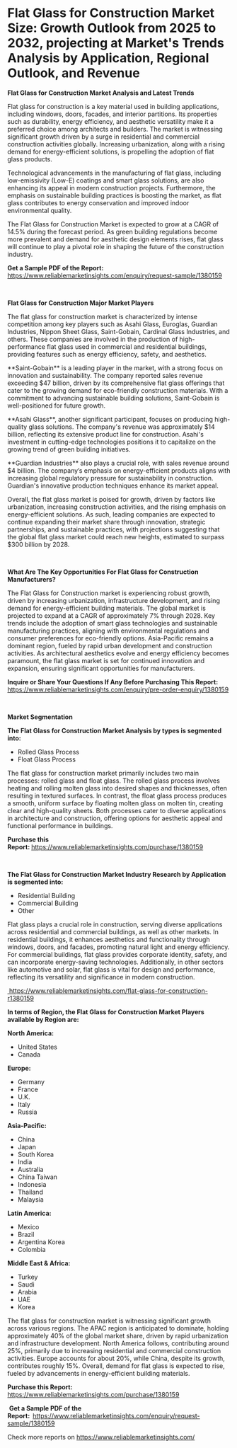 <p><h1>Flat Glass for Construction Market Size: Growth Outlook from 2025 to 2032, projecting at Market's Trends Analysis by Application, Regional Outlook, and Revenue</h1></p><p><strong>Flat Glass for Construction Market Analysis and Latest Trends</strong></p>
<p><p>Flat glass for construction is a key material used in building applications, including windows, doors, facades, and interior partitions. Its properties such as durability, energy efficiency, and aesthetic versatility make it a preferred choice among architects and builders. The market is witnessing significant growth driven by a surge in residential and commercial construction activities globally. Increasing urbanization, along with a rising demand for energy-efficient solutions, is propelling the adoption of flat glass products. </p><p>Technological advancements in the manufacturing of flat glass, including low-emissivity (Low-E) coatings and smart glass solutions, are also enhancing its appeal in modern construction projects. Furthermore, the emphasis on sustainable building practices is boosting the market, as flat glass contributes to energy conservation and improved indoor environmental quality. </p><p>The Flat Glass for Construction Market is expected to grow at a CAGR of 14.5% during the forecast period. As green building regulations become more prevalent and demand for aesthetic design elements rises, flat glass will continue to play a pivotal role in shaping the future of the construction industry.</p></p>
<p><strong>Get a Sample PDF of the Report:&nbsp;</strong> <a href="https://www.reliablemarketinsights.com/enquiry/request-sample/1380159?utm_campaign=2630&utm_medium=2&utm_source=Github&utm_content=ia&utm_term=02042025&utm_id=flat-glass-for-construction">https://www.reliablemarketinsights.com/enquiry/request-sample/1380159</a></p>
<p>&nbsp;</p>
<p><strong>Flat Glass for Construction Major Market Players</strong></p>
<p><p>The flat glass for construction market is characterized by intense competition among key players such as Asahi Glass, Euroglas, Guardian Industries, Nippon Sheet Glass, Saint-Gobain, Cardinal Glass Industries, and others. These companies are involved in the production of high-performance flat glass used in commercial and residential buildings, providing features such as energy efficiency, safety, and aesthetics.</p><p>**Saint-Gobain** is a leading player in the market, with a strong focus on innovation and sustainability. The company reported sales revenue exceeding $47 billion, driven by its comprehensive flat glass offerings that cater to the growing demand for eco-friendly construction materials. With a commitment to advancing sustainable building solutions, Saint-Gobain is well-positioned for future growth.</p><p>**Asahi Glass**, another significant participant, focuses on producing high-quality glass solutions. The company's revenue was approximately $14 billion, reflecting its extensive product line for construction. Asahi's investment in cutting-edge technologies positions it to capitalize on the growing trend of green building initiatives.</p><p>**Guardian Industries** also plays a crucial role, with sales revenue around $4 billion. The company’s emphasis on energy-efficient products aligns with increasing global regulatory pressure for sustainability in construction. Guardian's innovative production techniques enhance its market appeal.</p><p>Overall, the flat glass market is poised for growth, driven by factors like urbanization, increasing construction activities, and the rising emphasis on energy-efficient solutions. As such, leading companies are expected to continue expanding their market share through innovation, strategic partnerships, and sustainable practices, with projections suggesting that the global flat glass market could reach new heights, estimated to surpass $300 billion by 2028.</p></p>
<p>&nbsp;</p>
<p><strong>What Are The Key Opportunities For Flat Glass for Construction Manufacturers?</strong></p>
<p><p>The Flat Glass for Construction market is experiencing robust growth, driven by increasing urbanization, infrastructure development, and rising demand for energy-efficient building materials. The global market is projected to expand at a CAGR of approximately 7% through 2028. Key trends include the adoption of smart glass technologies and sustainable manufacturing practices, aligning with environmental regulations and consumer preferences for eco-friendly options. Asia-Pacific remains a dominant region, fueled by rapid urban development and construction activities. As architectural aesthetics evolve and energy efficiency becomes paramount, the flat glass market is set for continued innovation and expansion, ensuring significant opportunities for manufacturers.</p></p>
<p><strong>Inquire or Share Your Questions If Any Before Purchasing This Report:</strong> <a href="https://www.reliablemarketinsights.com/enquiry/pre-order-enquiry/1380159?utm_campaign=2630&utm_medium=2&utm_source=Github&utm_content=ia&utm_term=02042025&utm_id=flat-glass-for-construction">https://www.reliablemarketinsights.com/enquiry/pre-order-enquiry/1380159</a></p>
<p>&nbsp;</p>
<p><strong>Market Segmentation</strong></p>
<p><strong>The Flat Glass for Construction Market Analysis by types is segmented into:</strong></p>
<p><ul><li>Rolled Glass Process</li><li>Float Glass Process</li></ul></p>
<p><p>The flat glass for construction market primarily includes two main processes: rolled glass and float glass. The rolled glass process involves heating and rolling molten glass into desired shapes and thicknesses, often resulting in textured surfaces. In contrast, the float glass process produces a smooth, uniform surface by floating molten glass on molten tin, creating clear and high-quality sheets. Both processes cater to diverse applications in architecture and construction, offering options for aesthetic appeal and functional performance in buildings.</p></p>
<p><strong>Purchase this Report:&nbsp;</strong><a href="https://www.reliablemarketinsights.com/purchase/1380159?utm_campaign=2630&utm_medium=2&utm_source=Github&utm_content=ia&utm_term=02042025&utm_id=flat-glass-for-construction">https://www.reliablemarketinsights.com/purchase/1380159</a></p>
<p>&nbsp;</p>
<p><strong>The Flat Glass for Construction Market Industry Research by Application is segmented into:</strong></p>
<p><ul><li>Residential Building</li><li>Commercial Building</li><li>Other</li></ul></p>
<p><p>Flat glass plays a crucial role in construction, serving diverse applications across residential and commercial buildings, as well as other markets. In residential buildings, it enhances aesthetics and functionality through windows, doors, and facades, promoting natural light and energy efficiency. For commercial buildings, flat glass provides corporate identity, safety, and can incorporate energy-saving technologies. Additionally, in other sectors like automotive and solar, flat glass is vital for design and performance, reflecting its versatility and significance in modern construction.</p></p>
<p><a href="https://www.reliablemarketinsights.com/flat-glass-for-construction-r1380159?utm_campaign=2630&utm_medium=2&utm_source=Github&utm_content=ia&utm_term=02042025&utm_id=flat-glass-for-construction">&nbsp;https://www.reliablemarketinsights.com/flat-glass-for-construction-r1380159</a></p>
<p><strong>In terms of Region, the Flat Glass for Construction Market Players available by Region are:</strong></p>
<p>
    <p> <strong> North America: </strong>
        <ul>
            <li>United States</li>
            <li>Canada</li>
        </ul>
        </p> 
    <p> <strong> Europe: </strong>
        <ul>
            <li>Germany</li>
            <li>France</li>
            <li>U.K.</li>
            <li>Italy</li>
            <li>Russia</li>
        </ul>
        </p> 
    <p> <strong> Asia-Pacific: </strong>
        <ul>
            <li>China</li>
            <li>Japan</li>
            <li>South Korea</li>
            <li>India</li>
            <li>Australia</li>
            <li>China Taiwan</li>
            <li>Indonesia</li>
            <li>Thailand</li>
            <li>Malaysia</li>
        </ul>
        </p> 
    <p> <strong> Latin America: </strong>
        <ul>
            <li>Mexico</li>
            <li>Brazil</li>
            <li>Argentina Korea</li>
            <li>Colombia</li>
        </ul>
        </p> 
    <p> <strong> Middle East & Africa: </strong>
        <ul>
            <li>Turkey</li>
            <li>Saudi</li>
            <li>Arabia</li>
            <li>UAE</li>
            <li>Korea</li>
        </ul>
    </p>
    </p>
<p><p>The flat glass for construction market is witnessing significant growth across various regions. The APAC region is anticipated to dominate, holding approximately 40% of the global market share, driven by rapid urbanization and infrastructure development. North America follows, contributing around 25%, primarily due to increasing residential and commercial construction activities. Europe accounts for about 20%, while China, despite its growth, contributes roughly 15%. Overall, demand for flat glass is expected to rise, fueled by advancements in energy-efficient building materials.</p></p>
<p><strong>Purchase this Report: </strong><a href="https://www.reliablemarketinsights.com/purchase/1380159?utm_campaign=2630&utm_medium=2&utm_source=Github&utm_content=ia&utm_term=02042025&utm_id=flat-glass-for-construction">https://www.reliablemarketinsights.com/purchase/1380159</a></p>
<p>&nbsp;<strong>Get a Sample PDF of the Report:&nbsp;&nbsp;</strong><a href="https://www.reliablemarketinsights.com/enquiry/request-sample/1380159?utm_campaign=2630&utm_medium=2&utm_source=Github&utm_content=ia&utm_term=02042025&utm_id=flat-glass-for-construction">https://www.reliablemarketinsights.com/enquiry/request-sample/1380159</a></p>
<p><strong></strong></p>
<p>Check more reports on <a href="https://www.reliablemarketinsights.com/?utm_campaign=2630&utm_medium=2&utm_source=Github&utm_content=ia&utm_term=02042025&utm_id=flat-glass-for-construction">https://www.reliablemarketinsights.com/</a></p>